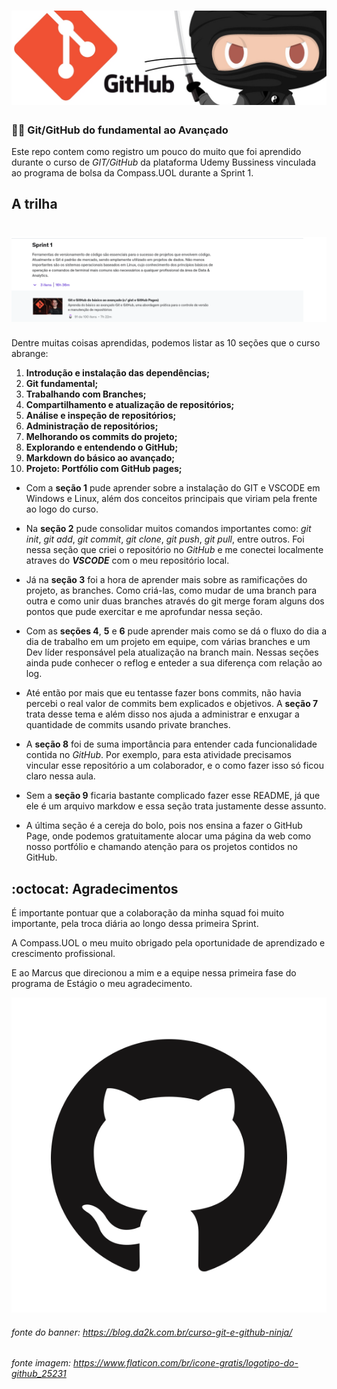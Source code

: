 <h1 align="center">
 <img src="banner-git-e-github-ninja.jpg" />
</h1>

### :technologist: Git/GitHub do fundamental ao Avançado

Este repo contem como registro um pouco do muito que foi aprendido durante o curso de _GIT/GitHub_ da plataforma Udemy Bussiness vinculada ao programa de bolsa da Compass.UOL durante a Sprint 1.

##

## A trilha 
<h1 align="center">
 <img src="Sprint_1_git.png" />
</h1>


Dentre muitas coisas aprendidas, podemos listar as 10 seções que o curso abrange:

1. __Introdução e instalação das dependências;__
2. __Git fundamental;__
3. __Trabalhando com Branches;__
4. __Compartilhamento e atualização de repositórios;__
5. __Análise e inspeção de repositórios;__
6. __Administração de repositórios;__
7. __Melhorando os commits do projeto;__
8. __Explorando e entendendo o GitHub;__
9. __Markdown do básico ao avançado;__
10. __Projeto: Portfólio com GitHub pages;__

* Com a **seção 1** pude aprender sobre a instalação do GIT e VSCODE em Windows e Linux, além dos conceitos principais que viriam pela frente ao logo do curso.

* Na **seção 2** pude consolidar muitos comandos importantes como: _git init_, _git add_, _git commit_, _git clone_, _git push_, _git pull_, entre outros. Foi nessa seção que criei o repositório no _GitHub_ e me conectei localmente atraves do _**VSCODE**_ com o meu repositório local.

* Já na **seção 3** foi a hora de aprender mais sobre as ramificações do projeto, as branches. Como criá-las, como mudar de uma branch para outra e como unir duas branches através do git merge foram alguns dos pontos que pude exercitar e me aprofundar nessa seção.

* Com as **seções 4**, **5** e **6** pude aprender mais como se dá o fluxo do dia a dia de trabalho em um projeto em equipe, com várias branches e um Dev líder responsável pela atualização na branch main. Nessas seções ainda pude conhecer o reflog e enteder a sua diferença com relação ao log.

* Até então por mais que eu tentasse fazer bons commits, não havia percebi o real valor de commits bem explicados e objetivos. A **seção 7** trata desse tema e além disso nos ajuda a administrar e enxugar a quantidade de commits usando private branches.

* A **seção 8** foi de suma importância para entender cada funcionalidade contida no _GitHub_. Por exemplo, para esta atividade precisamos vincular esse repositório a um colaborador, e o como fazer isso só ficou claro nessa aula.

* Sem a **seção 9** ficaria bastante complicado fazer esse README, já que ele é um arquivo markdow e essa seção trata justamente desse assunto.

* A última seção é a cereja do bolo, pois nos ensina a fazer o GitHub Page, onde podemos gratuitamente alocar uma página da web como nosso portfólio e chamando atenção para os projetos contidos no GitHub.

##  :octocat: Agradecimentos

É importante pontuar que a colaboração da minha squad foi muito importante, pela troca diária ao longo dessa primeira Sprint.

A Compass.UOL o meu muito obrigado pela oportunidade de aprendizado e crescimento profissional.

E ao Marcus que direcionou a mim e a equipe nessa primeira fase do programa de Estágio o meu agradecimento.

![](GitHub-Mark.png) 

###### fonte do banner: https://blog.da2k.com.br/curso-git-e-github-ninja/

###### fonte imagem: https://www.flaticon.com/br/icone-gratis/logotipo-do-github_25231